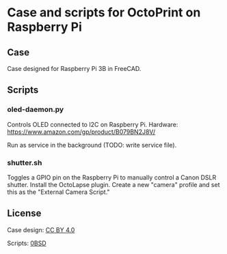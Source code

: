 # Case and scripts for OctoPrint on Raspberry Pi

## Case

Case designed for Raspberry Pi 3B in FreeCAD.

## Scripts

### oled-daemon.py

Controls OLED connected to I2C on Raspberry Pi. Hardware: https://www.amazon.com/gp/product/B079BN2J8V/

Run as service in the background (TODO: write service file).

### shutter.sh

Toggles a GPIO pin on the Raspberry Pi to manually control a Canon DSLR shutter. Install the OctoLapse plugin. Create a new "camera" profile and set this as the "External Camera Script."

## License

Case design: [CC BY 4.0](https://creativecommons.org/licenses/by/4.0/deed.en)

Scripts: [0BSD](https://opensource.org/license/0bsd)
